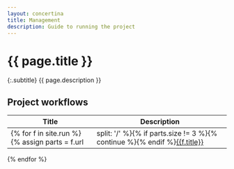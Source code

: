 ```yaml
---
layout: concertina
title: Management
description: Guide to running the project
---
```


# {{ page.title }}

{:.subtitle}
{{ page.description }}

## Project workflows

| Title | Description |
|-------|-------------|
{% for f in site.run %}{% assign parts = f.url | split: '/' %}{% if parts.size != 3 %}{% continue %}{% endif %}[{{f.title}}]({{f.url}}) | {{ f.description }}
{% endfor %}

